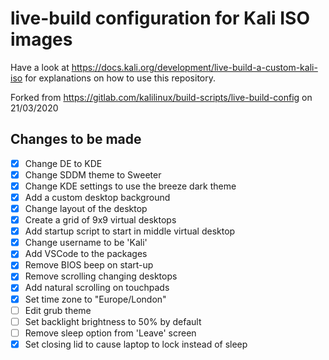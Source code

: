 # live-build configuration for Kali ISO images

Have a look at https://docs.kali.org/development/live-build-a-custom-kali-iso
for explanations on how to use this repository.

Forked from https://gitlab.com/kalilinux/build-scripts/live-build-config on 21/03/2020  


## Changes to be made
- [x] Change DE to KDE
- [x] Change SDDM theme to Sweeter
- [x] Change KDE settings to use the breeze dark theme
- [x] Add a custom desktop background
- [x] Change layout of the desktop
- [x] Create a grid of 9x9 virtual desktops
- [x] Add startup script to start in middle virtual desktop
- [x] Change username to be 'Kali'
- [x] Add VSCode to the packages
- [x] Remove BIOS beep on start-up
- [x] Remove scrolling changing desktops
- [x] Add natural scrolling on touchpads
- [x] Set time zone to "Europe/London"
- [ ] Edit grub theme
- [ ] Set backlight brightness to 50% by default
- [ ] Remove sleep option from 'Leave' screen
- [x] Set closing lid to cause laptop to lock instead of sleep
